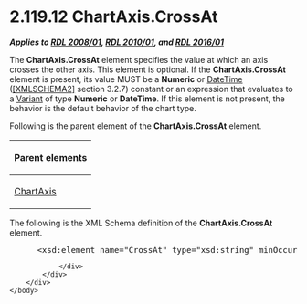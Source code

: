 <html dir="LTR" xmlns:mshelp="http://msdn.microsoft.com/mshelp" xmlns:ddue="http://ddue.schemas.microsoft.com/authoring/2003/5" xmlns:xlink="http://www.w3.org/1999/xlink" xmlns:tool="http://www.microsoft.com/tooltip">
    <head>
        <meta http-equiv="Content-Type" content="text/html; CHARSET=utf-8"></meta>
        <meta name="save" content="history"></meta>
        <title>2.119.12 ChartAxis.CrossAt</title>
        <xml>
            <mshelp:toctitle title="2.119.12 ChartAxis.CrossAt"></mshelp:toctitle>
            <mshelp:rltitle title="[MS-RDL]: ChartAxis.CrossAt"></mshelp:rltitle>
            <mshelp:keyword index="A" term="60118b4f-1499-49c4-a13e-30fcbd449071"></mshelp:keyword>
            <mshelp:attr name="DCSext.ContentType" value="open specification"></mshelp:attr>
            <mshelp:attr name="AssetID" value="60118b4f-1499-49c4-a13e-30fcbd449071"></mshelp:attr>
            <mshelp:attr name="TopicType" value="kbRef"></mshelp:attr>
            <mshelp:attr name="DCSext.Title" value="[MS-RDL]: ChartAxis.CrossAt" />
        </xml>
    </head>
    <body>
        <div id="header">
            <h1 class="heading">2.119.12 ChartAxis.CrossAt</h1>
        </div>
        <div id="mainSection">
            <div id="mainBody">
                <div id="allHistory" class="saveHistory"></div>
                <div id="sectionSection0" class="section" name="collapseableSection">
                    

<p><b><i>Applies to </i></b><a href="1e855f94-4617-47e4-b89e-0856c6cb420f.htm"><b><i>RDL 2008/01</i></b></a><b><i>,
</i></b><a href="3428e690-a348-4ec7-8a6a-8efb42d2cdee.htm"><b><i>RDL 2010/01</i></b></a><b><i>,
and </i></b><a href="52ce3983-2bfc-4e72-9359-42aaf5fe4509.htm"><b><i>RDL 2016/01</i></b></a></p>

<p>The <b>ChartAxis.CrossAt</b> element specifies the value at
which an axis crosses the other axis. This element is optional. If the <b>ChartAxis.CrossAt</b>
element is present, its value MUST be a <b>Numeric</b> or <a href="d3b6da93-3935-4a28-8521-268d6f7f9a9d.htm">DateTime</a> (<a href="https://go.microsoft.com/fwlink/?LinkId=90610">[XMLSCHEMA2]</a> section
3.2.7) constant or an expression that evaluates to a <a href="b2482b3f-74ab-4ca8-a9e5-c07955011743.htm#gt_a3af3eaf-64b7-499b-a95f-193cd4c27812">Variant</a> of type <b>Numeric</b>
or <b>DateTime</b>. If this element is not present, the behavior is the default
behavior of the chart type.</p>

<p>Following is the parent element of the <b>ChartAxis.CrossAt</b>
element.</p>

<table>
 <thead>
  <tr>
   <th>
   <p>Parent elements</p>
   </th>
  </tr>
 </thead>
 <tr>
  <td>
  <p><a href="0c19f1cb-ef68-4c28-a2d0-8601b7fd0f32.htm">ChartAxis</a></p>
  </td>
 </tr>
</table>

<p>The following is the XML Schema definition of the <b>ChartAxis.CrossAt</b>
element.</p>

<dl>
<dd>
<div><pre> &lt;xsd:element name=&quot;CrossAt&quot; type=&quot;xsd:string&quot; minOccurs=&quot;0&quot; /&gt;
</pre></div>
</dd></dl>


                </div>
            </div>
        </div>
    </body>
</html>